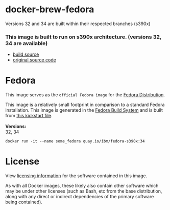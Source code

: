 docker-brew-fedora
==================

Versions 32 and 34 are built within their respected branches (s390x)

### This image is built to run on s390x architecture. (versions 32, 34 are available)
-    [build source](https://github.com/korpx-z/docker-brew-fedora) 
-    [original source code](https://github.com/fedora-cloud/docker-brew-fedora)

# Fedora

This image serves as the `official Fedora image` for the [Fedora Distribution](https://getfedora.org/).

This image is a relatively small footprint in comparison to a standard Fedora installation. This image is generated in the [Fedora Build System](http://koji.fedoraproject.org/koji/) and is built from [this kickstart file](https://pagure.io/fedora-kickstarts/blob/master/f/fedora-container-base.ks).
<br />
<br />
__Versions:__ <br />
32, 34 <br />

`docker run -it --name some_fedora quay.io/ibm/fedora-s390x:34`
<br />

# License

View [licensing information](https://fedoraproject.org/wiki/Licensing:Main) for the software contained in this image.

As with all Docker images, these likely also contain other software which may be under other licenses (such as Bash, etc from the base distribution, along with any direct or indirect dependencies of the primary software being contained).
